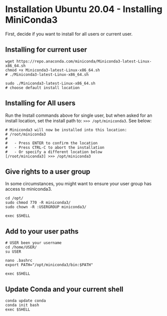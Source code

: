 # Installation Ubuntu 20.04 - Installing MiniConda3

First, decide if you want to install for all users or current user.

## Installing for current user
```
wget https://repo.anaconda.com/miniconda/Miniconda3-latest-Linux-x86_64.sh
chmod +x Miniconda3-latest-Linux-x86_64.sh
# ./Miniconda3-latest-Linux-x86_64.sh

sudo ./Miniconda3-latest-Linux-x86_64.sh
# choose default install location
```

## Installing for All users
Run the Install commands above for single user, but when asked for an install location, set the install path to: `>>> /opt/miniconda3`.
See below:
```
# Miniconda3 will now be installed into this location:
# /root/miniconda3
#
#   - Press ENTER to confirm the location
#   - Press CTRL-C to abort the installation
#   - Or specify a different location below
[/root/miniconda3] >>> /opt/miniconda3
```

## Give rights to a user group
In some circumstances, you might want to ensure your user group has access to miniconda3.
```
cd /opt/
sudo chmod 770 -R miniconda3/
sudo chown -R :USERGROUP miniconda3/

exec $SHELL
```

## Add to your user paths
```
# USER been your username
cd /home/USER/
su USER

nano .bashrc
export PATH="/opt/miniconda3/bin:$PATH"

exec $SHELL
```

## Update Conda and your current shell
```
conda update conda
conda init bash
exec $SHELL
```
